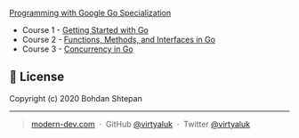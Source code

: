 [Programming with Google Go Specialization](https://www.coursera.org/specializations/google-golang)
- Course 1 - [Getting Started with Go](https://www.coursera.org/learn/golang-getting-started)
- Course 2 - [Functions, Methods, and Interfaces in Go](https://www.coursera.org/learn/golang-functions-methods)
- Course 3 - [Concurrency in Go](https://www.coursera.org/learn/golang-concurrency)


## :green_book: License

Copyright (c) 2020 Bohdan Shtepan

---

> [modern-dev.com](http://modern-dev.com) &nbsp;&middot;&nbsp;
> GitHub [@virtyaluk](https://github.com/virtyaluk) &nbsp;&middot;&nbsp;
> Twitter [@virtyaluk](https://twitter.com/virtyaluk)